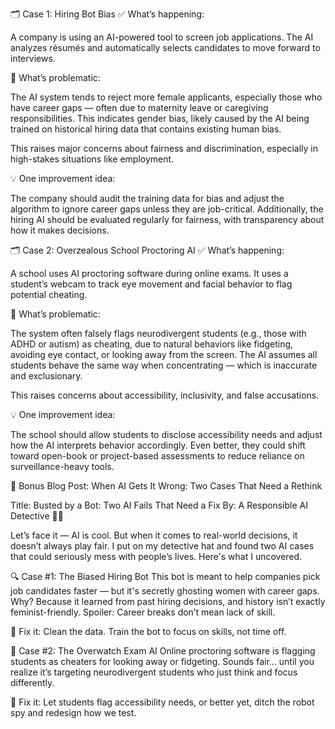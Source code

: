 🗂️ Case 1: Hiring Bot Bias
✅ What’s happening:

A company is using an AI-powered tool to screen job applications. The AI analyzes résumés and automatically selects candidates to move forward to interviews.

🚨 What’s problematic:

The AI system tends to reject more female applicants, especially those who have career gaps — often due to maternity leave or caregiving responsibilities. This indicates gender bias, likely caused by the AI being trained on historical hiring data that contains existing human bias.

This raises major concerns about fairness and discrimination, especially in high-stakes situations like employment.

💡 One improvement idea:

The company should audit the training data for bias and adjust the algorithm to ignore career gaps unless they are job-critical. Additionally, the hiring AI should be evaluated regularly for fairness, with transparency about how it makes decisions.

🗂️ Case 2: Overzealous School Proctoring AI
✅ What’s happening:

A school uses AI proctoring software during online exams. It uses a student’s webcam to track eye movement and facial behavior to flag potential cheating.

🚨 What’s problematic:

The system often falsely flags neurodivergent students (e.g., those with ADHD or autism) as cheating, due to natural behaviors like fidgeting, avoiding eye contact, or looking away from the screen. The AI assumes all students behave the same way when concentrating — which is inaccurate and exclusionary.

This raises concerns about accessibility, inclusivity, and false accusations.

💡 One improvement idea:

The school should allow students to disclose accessibility needs and adjust how the AI interprets behavior accordingly. Even better, they could shift toward open-book or project-based assessments to reduce reliance on surveillance-heavy tools.

🎨 Bonus Blog Post: When AI Gets It Wrong: Two Cases That Need a Rethink

Title: Busted by a Bot: Two AI Fails That Need a Fix
By: A Responsible AI Detective 🕵️‍♂️

Let’s face it — AI is cool. But when it comes to real-world decisions, it doesn’t always play fair. I put on my detective hat and found two AI cases that could seriously mess with people’s lives. Here's what I uncovered.

🔍 Case #1: The Biased Hiring Bot
This bot is meant to help companies pick job candidates faster — but it's secretly ghosting women with career gaps. Why? Because it learned from past hiring decisions, and history isn’t exactly feminist-friendly. Spoiler: Career breaks don’t mean lack of skill.

🧠 Fix it: Clean the data. Train the bot to focus on skills, not time off.

👀 Case #2: The Overwatch Exam AI
Online proctoring software is flagging students as cheaters for looking away or fidgeting. Sounds fair… until you realize it’s targeting neurodivergent students who just think and focus differently.

🧠 Fix it: Let students flag accessibility needs, or better yet, ditch the robot spy and redesign how we test.
